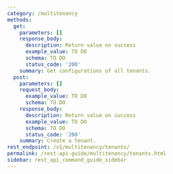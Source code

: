 ```yaml
---
category: /multitenancy
methods:
  get:
    parameters: []
    response_body:
      description: Return value on success
      example_value: TO DO
      schema: TO DO
      status_code: '200'
    summary: Get configurations of all tenants.
  post:
    parameters: []
    request_body:
      example_value: TO DO
      schema: TO DO
    response_body:
      description: Return value on success
      example_value: TO DO
      schema: TO DO
      status_code: '200'
    summary: Create a tenant.
rest_endpoint: /v1/multitenancy/tenants/
permalink: /rest-api-guide/multitenancy/tenants.html
sidebar: rest_api_command_guide_sidebar
---
```

